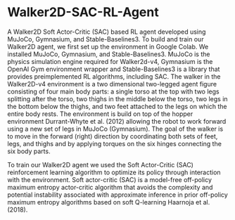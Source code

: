 # Walker2D-SAC-RL-Agent
A Walker2D Soft Actor-Critic (SAC) based RL  agent developed using MuJoCo, Gymnasium, and Stable-Baselines3. To build and train our Walker2D agent, we first set up the environment in Google Colab. We installed MuJoCo,
Gymnasium, and Stable-Baselines3. MuJoCo is the physics simulation engine required for Walker2d-v4, Gymnasium is
the OpenAI Gym environment wrapper and Stable-Baselines3 is a library that provides preimplemented RL algorithms,
including SAC.
The walker in the Walker2D-v4 environment is a two dimensional two-legged agent figure consisting of four main body
parts: a single torso at the top with two legs splitting after the torso, two thighs in the middle below the torso, two legs
in the bottom below the thighs, and two feet attached to the legs on which the entire body rests. The environment is
build on top of the hopper environment Durrant-Whyte et al. (2012) allowing the robot to work forward using a new set
of legs in MuJoCo (Gymnasium). The goal of the walker is to move in the forward (right) direction by coordinating
both sets of feet, legs, and thighs and by applying torques on the six hinges connecting the six body parts.

To train our Walker2D agent we used the Soft Actor-Critic (SAC) reinforcement learning algorithm to optimize its
policy through interaction with the environment. Soft actor-critic (SAC) is a model-free off-policy maximum entropy
actor-critic algorithm that avoids the complexity and potential instability associated with approximate inference in prior
off-policy maximum entropy algorithms based on soft Q-learning Haarnoja et al. (2018).
